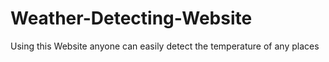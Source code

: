# Weather-Detecting-Website
Using this Website anyone can easily detect the temperature of any places
